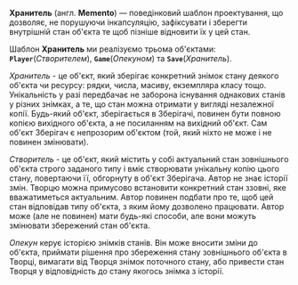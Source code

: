 **Хранитель** (англ. **Memento**) — поведінковий шаблон проектування, що дозволяє, не порушуючи інкапсуляцію, зафіксувати
і зберегти внутрішній стан об'єкта те щоб пізніше відновити їх у цей стан.

Шаблон **Хранитель** ми реалізуємо трьома об'єктами: **`Player`**(_Створителем_), **`Game`**(_Опекуном_) та **`Save`**(_Хранитель_).

_Хранитель_ - це об'єкт, який зберігає конкретний знімок стану деякого об'єкта чи ресурсу: рядки,
числа, масиву, екземпляра класу тощо. Унікальність у разі передбачає не заборона існування
однакових станів у різних знімках, а те, що стан можна отримати у вигляді незалежної копії. Будь-який об'єкт,
зберігається в Зберігачі, повинен бути повною копією вихідного об'єкта, а не посиланням на вихідний об'єкт.
Сам об'єкт Зберігач є непрозорим об'єктом (той, який ніхто не може і не повинен змінювати).

_Створитель_ - це об'єкт, який містить у собі актуальний стан зовнішнього об'єкта строго заданого типу
і вміє створювати унікальну копію цього стану, повертаючи її, обгорнуту в об'єкт Зберігача.
Автор не знає історії змін. Творцю можна примусово встановити конкретний стан ззовні,
яке вважатиметься актуальним. Автор повинен подбати про те, щоб цей стан відповідав
типу об'єкта, з яким йому дозволено працювати. Автор може (але не повинен) мати будь-які способи,
але вони можуть змінювати збережений стан об'єкта.

_Опекун_ керує історією знімків станів. Він може вносити зміни до об'єкта, приймати рішення про збереження
стану зовнішнього об'єкта в Творці, вимагати від Творця знімок поточного стану,
або привести стан Творця у відповідність до стану якогось знімка з історії.